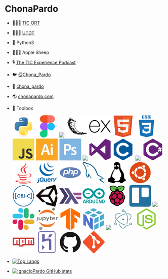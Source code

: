 # ChonaPardo
- 👨🏻‍🏫 [TIC ORT](https://github.com/TIC-ORT)
- 👨🏻‍🎓 [UTDT](https://www.utdt.edu/ver_contenido.php?id_contenido=19866&id_item_menu=31534)
- 🐍 Python3
- 🧑🏻‍💻 Apple Sheep
- 🎙 [The TIC Experience Podcast](https://anchor.fm/the-tic-experience-podcast)
- 🐦 [@Chona_Pardo](https://twitter.com/Chona_Pardo)
- 📸 [chona_pardo](https://www.instagram.com/chona_pardo/)
- 🌎 [chonapardo.com](https://chonapardo.com)

- 🧰 Toolbox

    
    <img src="https://github.com/devicons/devicon/blob/master/icons/python/python-original.svg" height="70px">
    <img src="https://github.com/devicons/devicon/blob/master/icons/figma/figma-original.svg" height="70px">
    <img src="https://upload.wikimedia.org/wikipedia/commons/thumb/8/84/Apple_Computer_Logo_rainbow.svg/1028px-Apple_Computer_Logo_rainbow.svg.png" height="70px">
    <img src="https://github.com/devicons/devicon/blob/master/icons/flask/flask-original.svg" height="70px">
    <img src="https://github.com/devicons/devicon/blob/master/icons/express/express-original.svg" height="70px">
    <img src="https://github.com/devicons/devicon/blob/master/icons/html5/html5-original.svg" height="70px">
    <img src="https://github.com/devicons/devicon/blob/master/icons/css3/css3-plain-wordmark.svg" height="70px">
    <img src="https://github.com/devicons/devicon/blob/master/icons/javascript/javascript-original.svg" height="70px">
    <img src="https://github.com/devicons/devicon/blob/master/icons/illustrator/illustrator-plain.svg" height="70px">
    <img src="https://github.com/devicons/devicon/blob/master/icons/photoshop/photoshop-plain.svg" height="70px">
    <img src="https://www.sublimehq.com/images/sublime_text.png" height="75px">
    <img src="https://github.com/devicons/devicon/blob/master/icons/visualstudio/visualstudio-plain.svg" height="70px">
    <img src="https://github.com/devicons/devicon/blob/master/icons/c/c-plain.svg" height="70px">
    <img src="https://github.com/isocpp/logos/blob/master/cpp_logo.svg" height="70px">
    <img src="https://github.com/devicons/devicon/blob/master/icons/csharp/csharp-plain.svg" height="70px">
    <img src="https://github.com/devicons/devicon/blob/master/icons/java/java-plain.svg" height="70px">
    <img src="https://github.com/devicons/devicon/blob/master/icons/jquery/jquery-plain-wordmark.svg" height="70px">
    <img src="https://github.com/devicons/devicon/blob/master/icons/php/php-plain.svg" height="70px">
    <img src="https://github.com/devicons/devicon/blob/master/icons/mysql/mysql-plain.svg" height="70px">
    <img src="https://github.com/devicons/devicon/blob/master/icons/linux/linux-plain.svg" height="70px">
    <img src="https://github.com/devicons/devicon/blob/master/icons/ubuntu/ubuntu-plain.svg" height="70px">
    <img src="https://github.com/devicons/devicon/blob/master/icons/objectivec/objectivec-plain.svg" height="70px">
    <img src="https://github.com/devicons/devicon/blob/master/icons/unity/unity-original.svg" height="70px">
    <img src="https://github.com/devicons/devicon/blob/master/icons/haskell/haskell-original.svg" height="70px">
    <img src="https://github.com/devicons/devicon/blob/master/icons/arduino/arduino-original-wordmark.svg" height="70px">
    <img src="https://github.com/devicons/devicon/blob/master/icons/raspberrypi/raspberrypi-original.svg" height="70px">
    <img src="https://github.com/devicons/devicon/blob/master/icons/trello/trello-plain.svg" height="70px">
    <img src="https://upload.wikimedia.org/wikipedia/commons/4/45/Notion_app_logo.png" height="70px">
    <img src="https://github.com/devicons/devicon/blob/master/icons/slack/slack-original.svg" height="70px">
    <img src="https://github.com/devicons/devicon/blob/master/icons/jupyter/jupyter-original-wordmark.svg" height="70px">
    <img src="https://github.com/devicons/devicon/blob/master/icons/tensorflow/tensorflow-original.svg" height="70px">
    <img src="https://github.com/devicons/devicon/blob/master/icons/numpy/numpy-original.svg" height="70px">
    <img src="https://www.wolfram.com/common/framework/img/spikey.en.png" height="70px">
    <img src="https://github.com/devicons/devicon/blob/master/icons/electron/electron-original.svg" height="70px">
    <img src="https://github.com/devicons/devicon/blob/master/icons/nodejs/nodejs-original.svg" height="70px">
    <img src="https://github.com/devicons/devicon/blob/master/icons/npm/npm-original-wordmark.svg" height="70px">
    <img src="https://github.com/devicons/devicon/blob/master/icons/heroku/heroku-original.svg" height="70px">
    <img src="https://github.com/devicons/devicon/blob/master/icons/github/github-original.svg" height="70px">
    <img src="https://github.com/devicons/devicon/blob/master/icons/git/git-original.svg" height="70px">
    
    
    
- [![Top Langs](https://github-readme-stats.vercel.app/api/top-langs/?username=IgnacioPardo&theme=highcontrast&layout=compact&langs_count=6)](https://github.com/IgnacioPardo?tab=repositories)


- [![IgnacioPardo GitHub stats](https://github-readme-stats.vercel.app/api?username=IgnacioPardo&hide=prs,issues,contribs&theme=highcontrast&count_private=true&show_icons=true&icon_color=ffff00)](https://github.com/anuraghazra/github-readme-stats)
